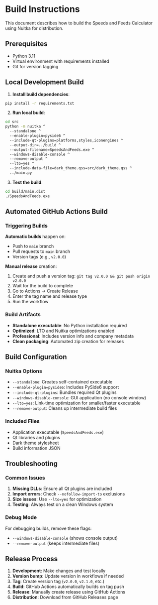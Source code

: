 # Build Instructions

This document describes how to build the Speeds and Feeds Calculator using Nuitka for distribution.

## Prerequisites

- Python 3.11
- Virtual environment with requirements installed
- Git for version tagging

## Local Development Build

1. **Install build dependencies**:
```bash
pip install -r requirements.txt
```

2. **Run local build**:
```bash
cd src
python -m nuitka ^
  --standalone ^
  --enable-plugin=pyside6 ^
  --include-qt-plugins=platforms,styles,iconengines ^
  --output-dir=../build ^
  --output-filename=SpeedsAndFeeds.exe ^
  --windows-disable-console ^
  --remove-output ^
  --lto=yes ^
  --include-data-file=dark_theme.qss=src/dark_theme.qss ^
  ../main.py
```

3. **Test the build**:
```bash
cd build/main.dist
./SpeedsAndFeeds.exe
```

## Automated GitHub Actions Build

### Triggering Builds

**Automatic builds** happen on:
- Push to `main` branch
- Pull requests to `main` branch  
- Version tags (e.g., `v2.0.0`)

**Manual release** creation:
1. Create and push a version tag: `git tag v2.0.0 && git push origin v2.0.0`
2. Wait for the build to complete
3. Go to Actions → Create Release
4. Enter the tag name and release type
5. Run the workflow

### Build Artifacts

- **Standalone executable**: No Python installation required
- **Optimized**: LTO and Nuitka optimizations enabled
- **Professional**: Includes version info and company metadata
- **Clean packaging**: Automated zip creation for releases

## Build Configuration

### Nuitka Options

- `--standalone`: Creates self-contained executable
- `--enable-plugin=pyside6`: Includes PySide6 support
- `--include-qt-plugins`: Bundles required Qt plugins
- `--windows-disable-console`: GUI application (no console window)
- `--lto=yes`: Link-time optimization for smaller/faster executable
- `--remove-output`: Cleans up intermediate build files

### Included Files

- Application executable (`SpeedsAndFeeds.exe`)
- Qt libraries and plugins
- Dark theme stylesheet
- Build information JSON

## Troubleshooting

### Common Issues

1. **Missing DLLs**: Ensure all Qt plugins are included
2. **Import errors**: Check `--nofollow-import-to` exclusions
3. **Size issues**: Use `--lto=yes` for optimization
4. **Testing**: Always test on a clean Windows system

### Debug Mode

For debugging builds, remove these flags:
- `--windows-disable-console` (shows console output)
- `--remove-output` (keeps intermediate files)

## Release Process

1. **Development**: Make changes and test locally
2. **Version bump**: Update version in workflows if needed
3. **Tag**: Create version tag (`v2.0.0`, `v2.1.0`, etc.)
4. **Build**: GitHub Actions automatically builds on tag push
5. **Release**: Manually create release using GitHub Actions
6. **Distribution**: Download from GitHub Releases page